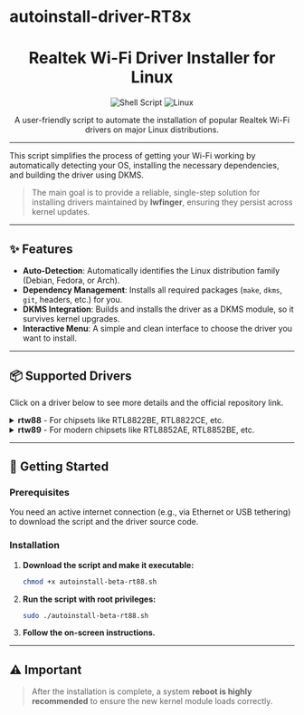 # autoinstall-driver-RT8x

<div align="center">

# Realtek Wi-Fi Driver Installer for Linux

![Shell Script](https://img.shields.io/badge/Language-Shell_Script-green?style=for-the-badge&logo=gnu-bash)
![Linux](https://img.shields.io/badge/OS-Linux-orange?style=for-the-badge&logo=linux)

A user-friendly script to automate the installation of popular Realtek Wi-Fi drivers on major Linux distributions.

</div>

---

This script simplifies the process of getting your Wi-Fi working by automatically detecting your OS, installing the necessary dependencies, and building the driver using DKMS.

> The main goal is to provide a reliable, single-step solution for installing drivers maintained by **lwfinger**, ensuring they persist across kernel updates.

---

## ✨ Features

* **Auto-Detection**: Automatically identifies the Linux distribution family (Debian, Fedora, or Arch).
* **Dependency Management**: Installs all required packages (`make`, `dkms`, `git`, headers, etc.) for you.
* **DKMS Integration**: Builds and installs the driver as a DKMS module, so it survives kernel upgrades.
* **Interactive Menu**: A simple and clean interface to choose the driver you want to install.

---

## 📦 Supported Drivers

Click on a driver below to see more details and the official repository link.

<details>
<summary>
  <strong>rtw88</strong> - For chipsets like RTL8822BE, RTL8822CE, etc.
</summary>
<br>
  <ul>
    <li>Common Chipsets: <code>RTL8821CE</code>, <code>RTL8822BE</code>, <code>RTL8822CE</code></li>
    <li><strong>Official Repository</strong>: <a href="https://github.com/lwfinger/rtw88">https://github.com/lwfinger/rtw88</a></li>
  </ul>
</details>

<details>
<summary>
  <strong>rtw89</strong> - For modern chipsets like RTL8852AE, RTL8852BE, etc.
</summary>
<br>
  <ul>
    <li>Common Chipsets: <code>RTL8852AE</code>, <code>RTL8852BE</code>, <code>RTL8852CE</code></li>
    <li><strong>Official Repository</strong>: <a href="https://github.com/lwfinger/rtw89">https://github.com/lwfinger/rtw89</a></li>
  </ul>
</details>

---

## 🚀 Getting Started

### Prerequisites

You need an active internet connection (e.g., via Ethernet or USB tethering) to download the script and the driver source code.

### Installation

1.  **Download the script and make it executable:**
    ```bash
    chmod +x autoinstall-beta-rt88.sh
    ```

2.  **Run the script with root privileges:**
    ```bash
    sudo ./autoinstall-beta-rt88.sh
    ```

3.  **Follow the on-screen instructions.**

---

## ⚠️ Important

> After the installation is complete, a system **reboot is highly recommended** to ensure the new kernel module loads correctly.
